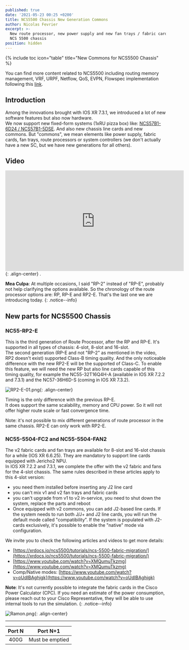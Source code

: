 ```yaml
---
published: true
date: '2021-05-23 00:25 +0200'
title: NCS5500 Chassis New Generation Commons
author: Nicolas Fevrier
excerpt: >-
  New route processor, new power supply and new fan trays / fabric cards for the
  NCS 5500 chassis
position: hidden
---
```

{% include toc icon="table" title="New Commons for NCS5500 Chassis" %} 

You can find more content related to NCS5500 including routing memory management, VRF, URPF, Netflow, QoS, EVPN, Flowspec implementation following this [link](https://xrdocs.io/ncs5500/tutorials/).

## Introduction

Among the innovations brought with IOS XR 7.3.1, we introduced a lot of new software features but also now hardware.  
We now support new fixed-form systems (1xRU pizza box) like: [NCS57B1-6D24 / NCS57B1-5DSE](https://www.youtube.com/watch?v=MyqmIlozL8M). And also new chassis line cards and new commons. But "commons", we mean elements like power supply, fabric cards, fan trays, route processors or system controllers (we don't actually have a new SC, but we have new generations for all others).

## Video

<iframe width="560" height="315" src="https://www.youtube.com/embed/D57C38pcfyo" frameborder="0" allow="autoplay; encrypted-media" allowfullscreen></iframe>{: .align-center}
.  

**Mea Culpa**: At multiple occasions, I said "RP-2" instead of "RP-E", probably not help clarifying the options available. So the chronology of the route processor options are: RP, RP-E and RP2-E. That's the last one we are introducing today.
{: .notice--info}

## New parts for NCS5500 Chassis

### NC55-RP2-E

This is the third generation of Route Processor, after the RP and RP-E. It's supported in all types of chassis: 4-slot, 8-slot and 16-slot.  
The second generation (RP-E and not "RP-2" as mentioned in the video, RP2 doesn't exist) supported Class-B timing quality. And the only noticeable difference with the new RP2-E will be the supported of Class-C. To enable this feature, we will need the new RP but also line cards capable of this timing quality, for example the NC55-32T16Q4H-A (available in IOS XR 7.2.2 and 7.3.1) and the NC57-36H6D-S (coming in IOS XR 7.3.2). 

![RP2-E-01.png]({{site.baseurl}}/images/RP2-E-01.png){: .align-center}

Timing is the only difference with the previous RP-E.  
It does support the same scalability, memory and CPU power. So it will not offer higher route scale or fast convergence time.  

Note: it's not possible to mix different generations of route processor in the same chassis. RP2-E can only work with RP2-E.  

### NC55-5504-FC2 and NC55-5504-FAN2

The v2 fabric cards and fan trays are available for 8-slot and 16-slot chassis for a while (IOS XR 6.6.25). They are mandatory to support line cards equipped with Jericho2 NPU.  
In IOS XR 7.2.2 and 7.3.1, we complete the offer with the v2 fabric and fans for the 4-slot chassis. The same rules described in these articles apply to this 4-slot version:  
- you need them installed before inserting any J2 line card
- you can't mix v1 and v2 fan trays and fabric cards
- you can't upgrade from v1 to v2 in-service, you need to shut down the system, replace the parts and reboot
- Once equipped with v2 commons, you can add J2-based line cards. If the system needs to run both J/J+ and J2 line cards, you will run the default mode called "compatibility". If the system is populated with J2-cards exclusively, it's possible to enable the "native" mode via configuration.

We invite you to check the following articles and videos to get more details:  
- [https://xrdocs.io/ncs5500/tutorials/ncs-5500-fabric-migration/](https://xrdocs.io/ncs5500/tutorials/ncs-5500-fabric-migration/)
- [https://www.youtube.com/watch?v=XMQumuTkzmg](https://www.youtube.com/watch?v=XMQumuTkzmg)
- Comp/Native modes: [https://www.youtube.com/watch?v=oUdIBAghjgk](https://www.youtube.com/watch?v=oUdIBAghjgk)

**Note**: It's not currently possible to integrate the fabric cards in the Cisco Power Calculator (CPC). If you need an estimate of the power consumption, please reach out to your Cisco Representative, they will be able to use internal tools to run the simulation.
{: .notice--info}

![Ramon.png]({{site.baseurl}}/images/Ramon.png){: .align-center}



---





| Port N | Port N+1 |
|:------:|:------:|
| 400G | Must be emptied |
